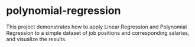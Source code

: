 # polynomial-regression
This project demonstrates how to apply Linear Regression and Polynomial Regression to a simple dataset of job positions and corresponding salaries, and visualize the results.
